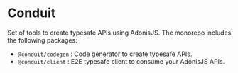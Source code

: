 # Conduit

Set of tools to create typesafe APIs using AdonisJS. The monorepo includes the following packages:

- `@conduit/codegen` : Code generator to create typesafe APIs.
- `@conduit/client` : E2E typesafe client to consume your AdonisJS APIs.

